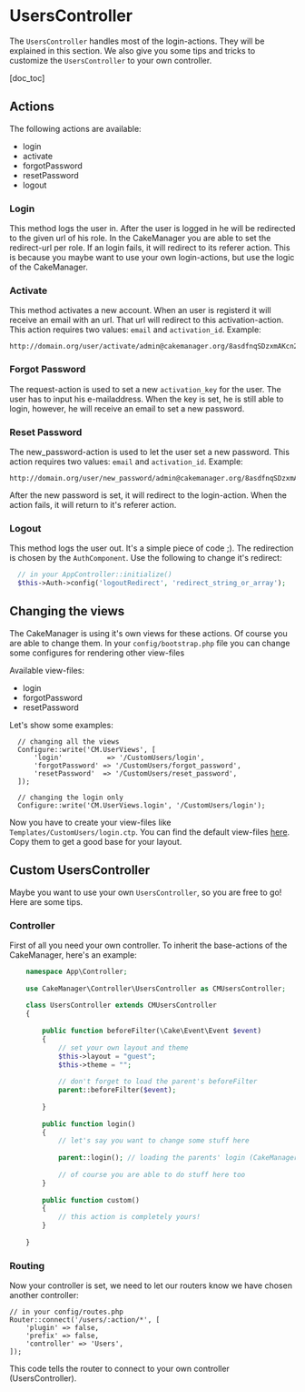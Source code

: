 UsersController
===============

The `UsersController` handles most of the login-actions. They will be explained in 
this section. We also give you some tips and tricks to customize the `UsersController`
to your own controller.

[doc_toc]

Actions
-------

The following actions are available:

- login
- activate
- forgotPassword
- resetPassword
- logout

### Login

This method logs the user in. After the user is logged in he will be redirected to 
the given url of his role. In the CakeManager you are able to set the redirect-url 
per role. If an login fails, it will redirect to its referer action. This is because 
you maybe want to use your own login-actions, but use the logic of the CakeManager.

### Activate

This method activates a new account. When an user is registerd it will receive an 
email with an url. That url will redirect to this activation-action. This action 
requires two values: `email` and `activation_id`. Example:

```
http://domain.org/user/activate/admin@cakemanager.org/8asdfnqSDzxmAKcn237KJHf
```

### Forgot Password

The request-action is used to set a new `activation_key` for the user. The user has 
to input his e-mailaddress. When the key is set, he is still able to login, however,
he will receive an email to set a new password.

### Reset Password

The new_password-action is used to let the user set a new password. This action 
requires two values: `email` and `activation_id`. Example: 

```
http://domain.org/user/new_password/admin@cakemanager.org/8asdfnqSDzxmAKcn237KJHf
```

After the new password is set, it will redirect to the login-action. When the action 
fails, it will return to it's referer action.

### Logout

This method logs the user out. It's a simple piece of code ;). The redirection is 
chosen by the `AuthComponent`. Use the following to change it's redirect:

```php
  // in your AppController::initialize()
  $this->Auth->config('logoutRedirect', 'redirect_string_or_array');
```

Changing the views
------------------

The CakeManager is using it's own views for these actions. Of course you are able to 
change them. In your `config/bootstrap.php` file you can change some configures for 
rendering other view-files

Available view-files:

- login
- forgotPassword
- resetPassword

Let's show some examples:

```
  // changing all the views
  Configure::write('CM.UserViews', [
      'login'           => '/CustomUsers/login',
      'forgotPassword' => '/CustomUsers/forgot_password',
      'resetPassword'  => '/CustomUsers/reset_password',
  ]);

  // changing the login only
  Configure::write('CM.UserViews.login', '/CustomUsers/login');

```

Now you have to create your view-files like `Templates/CustomUsers/login.ctp`. You 
can find the default view-files [here](https://github.com/cakemanager/cakephp-cakemanager/tree/master/src/Template/Users). 
Copy them to get a good base for your layout.

Custom UsersController
----------------------

Maybe you want to use your own `UsersController`, so you are free to go! Here are 
some tips.

### Controller

First of all you need your own controller. To inherit the base-actions of the CakeManager, 
here's an example:

```php
    namespace App\Controller;
  
    use CakeManager\Controller\UsersController as CMUsersController;
    
    class UsersController extends CMUsersController
    {
    
        public function beforeFilter(\Cake\Event\Event $event)
        {
            // set your own layout and theme
            $this->layout = "guest";
            $this->theme = "";
    
            // don't forget to load the parent's beforeFilter
            parent::beforeFilter($event);
    
        }
    
        public function login()
        {
            // let's say you want to change some stuff here
    
            parent::login(); // loading the parents' login (CakeManager)
            
            // of course you are able to do stuff here too
        }
    
        public function custom()
        {
            // this action is completely yours!
        }    
    
    }
```

### Routing

Now your controller is set, we need to let our routers know we have chosen another 
controller:

    // in your config/routes.php
    Router::connect('/users/:action/*', [
        'plugin' => false,
        'prefix' => false,
        'controller' => 'Users',
    ]);
    
This code tells the router to connect to your own controller (UsersController).



